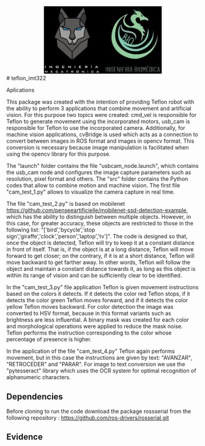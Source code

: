 
<div align="center">
  <img src="images/logos.jpeg" width="61%">
</div>
# teflon_imt322

Aplications

This package was created with the intention of providing Teflon robot with the ability to perform 3 applications that combine movement and artificial vision. For this purpose two topics were created: cmd_vel is responsible for Teflon to generate movement using the incorporated motors, usb_cam is responsible for Teflon to use the incorporated camera. Additionally, for machine vision applications, cvBridge is used which acts as a connection to convert between images in ROS format and images in opencv format. This conversion is necessary because image manipulation is facilitated when using the opencv library for this purpose.

The "launch" folder contains the file "usbcam_node.launch", which contains the usb_cam node and configures the image capture parameters such as resolution, pixel format and others. The "src" folder contains the Python codes that allow to combine motion and machine vision. The first file "cam_test_1.py" allows to visualize the camera capture in real time.

The file "cam_test_2.py" is based on mobilenet https://github.com/penseeartificielle/mobilenet-ssd-detection-example, which has the ability to distinguish between multiple objects. However, in this case, for greater accuracy, these objects are restricted to those in the following list: "['bird','bycycle','stop sign','giraffe','clock','person','laptop','tv']". The code is designed so that, once the object is detected, Teflon will try to keep it at a constant distance in front of itself. That is, if the object is at a long distance, Teflon will move forward to get closer; on the contrary, if it is at a short distance, Teflon will move backward to get farther away. In other words, Teflon will follow the object and maintain a constant distance towards it, as long as this object is within its range of vision and can be sufficiently clear to be identified.

In the "cam_test_3.py" file application Teflon is given movement instructions based on the colors it detects. If it detects the color red Teflon stops, if it detects the color green Teflon moves forward, and if it detects the color yellow Teflon moves backward. For color detection the image was converted to HSV format, because in this format variants such as brightness are less influential. A binary mask was created for each color and morphological operations were applied to reduce the mask noise. Teflon performs the instruction corresponding to the color whose percentage of presence is higher.

In the application of the file "cam_test_4.py" Teflon again performs movement, but in this case the instructions are given by text: "AVANZAR", "RETROCEDER" and "PARAR". For image to text conversion we use the "pytesseract" library which uses the OCR system for optimal recognition of alphanumeric characters.

## Dependencies

Before cloning to run the code download the package rossserial from the following repository : https://github.com/ros-drivers/rosserial.git


## Evidence

